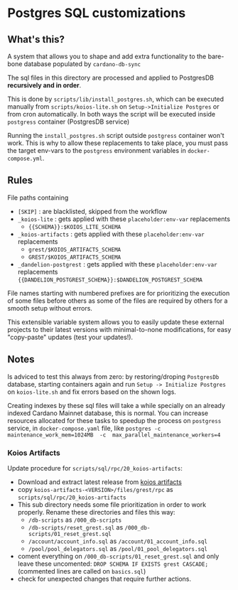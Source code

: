 # Postgres SQL customizations

## What's this?

A system that allows you to shape and add extra functionality to the bare-bone database populated by `cardano-db-sync`

The sql files in this directory are processed and applied to PostgresDB **recursively and in order**. 

This is done by `scripts/lib/install_postgres.sh`, which can be executed manually from `scripts/koios-lite.sh` on `Setup->Initialize Postgres` or from cron automatically. In both ways the script will be executed inside `postgress` container (PostgresDB service)

Running the `install_postgres.sh` script outside `postgress` container won't work. This is why to allow these replacements to take place, you must pass the target env-vars to the `postgress` environment variables in `docker-compose.yml`.

## Rules

File paths containing
- `[SKIP]` : are blacklisted, skipped from the workflow
- `_koios-lite`      : gets applied with these `placeholder:env-var` replacements
    - `{{SCHEMA}}:$KOIOS_LITE_SCHEMA`
- `_koios-artifacts` : gets applied with these `placeholder:env-var` replacements
    - `grest/$KOIOS_ARTIFACTS_SCHEMA`
    - `GREST/$KOIOS_ARTIFACTS_SCHEMA`
- `_dandelion-postgrest` : gets applied with these `placeholder:env-var` replacements
    `{{DANDELION_POSTGREST_SCHEMA}}:$DANDELION_POSTGREST_SCHEMA`

File names starting with numbered prefixes are for prioritizing the execution of some files before others as some of the files are required by others for a smooth setup without errors.

This extensible variable system allows you to easily update these external projects to their latest versions with minimal-to-none modifications, for easy "copy-paste" updates (test your updates!).

## Notes

Is adviced to test this always from zero: by restoring/droping `PostgresDb` database, starting containers again and run `Setup -> Initialize Postgres` on `koios-lite.sh` and fix errors based on the shown logs. 

Creating indexes by these sql files will take a while specially on an already indexed Cardano Mainnet database, this is normal. You can increase resources allocated for these tasks to speedup the process on `postgress` service, in `docker-compose.yaml` file, like `postgres -c maintenance_work_mem=1024MB  -c  max_parallel_maintenance_workers=4`

### Koios Artifacts

Update procedure for `scripts/sql/rpc/20_koios-artifacts`:
- Download and extract latest release from [koios artifacts](https://github.com/cardano-community/koios-artifacts/tags)
- copy `koios-artifacts-<VERSION>/files/grest/rpc` as `scripts/sql/rpc/20_koios-artifacts`
- This sub directory needs some file prioritization in order to work properly. Rename these directories and files this way: 
    - `/db-scripts` as  `/000_db-scripts`
    - `/db-scripts/reset_grest.sql` as `/000_db-scripts/01_reset_grest.sql`
    - `/account/account_info.sql` as `/account/01_account_info.sql`
    - `/pool/pool_delegators.sql` as `/pool/01_pool_delegators.sql`
- coment everything on `/000_db-scripts/01_reset_grest.sql` and only leave these uncomented:
    `DROP SCHEMA IF EXISTS grest CASCADE;` (commented lines are called on `basics.sql`)
- check for unexpected changes that require further actions.
